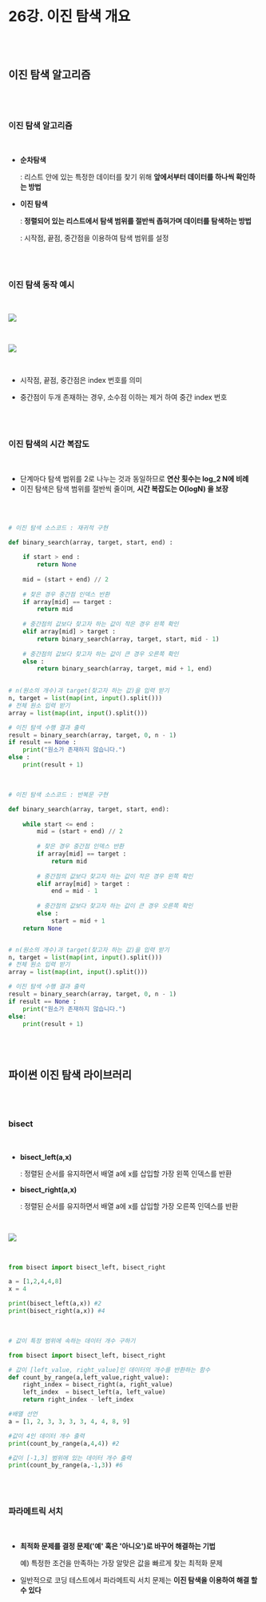 # 26강. 이진 탐색 개요

<br>

<br>

## 이진 탐색 알고리즘

<br>

<br>

### 이진 탐색 알고리즘

<br>

- **순차탐색**

  : 리스트 안에 있는 특정한 데이터를 찾기 위해 **앞에서부터 데이터를 하나씩 확인하는 방법**

- **이진 탐색**

  : **정렬되어 있는 리스트에서 탐색 범위를 절반씩 좁혀가며 데이터를 탐색하는 방법**

  : 시작점, 끝점, 중간점을 이용하여 탐색 범위를 설정


<br>

<br>

### 이진 탐색 동작 예시

<br>

![](C:\Users\user\Desktop\TIL\ALGORITHM\BAEKJOON\LECTURE\L26_이진탐색개요.assets\L26_1.PNG)

<br>

![](C:\Users\user\Desktop\TIL\ALGORITHM\BAEKJOON\LECTURE\L26_이진탐색개요.assets\L26_2.PNG)

<br>

- 시작점, 끝점, 중간점은 index 번호를 의미 

- 중간점이 두개 존재하는 경우, 소수점 이하는 제거 하여 중간 index 번호

<br>

<br>

### 이진 탐색의 시간 복잡도

<br>

- 단계마다 탐색 범위를 2로 나누는 것과 동일하므로 **연산 횟수는 log_2 N에 비례**
- 이진 탐색은 탐색 범위를 절반씩 줄이며, **시간 복잡도는 O(logN) 을 보장**

<br>

<br>

```python
# 이진 탐색 소스코드 : 재귀적 구현

def binary_search(array, target, start, end) :
    
    if start > end :
        return None
    
    mid = (start + end) // 2
    
    # 찾은 경우 중간점 인덱스 반환
    if array[mid] == target :
        return mid
    
    # 중간점의 값보다 찾고자 하는 값이 작은 경우 왼쪽 확인
    elif array[mid] > target :
        return binary_search(array, target, start, mid - 1)
    
    # 중간점의 값보다 찾고자 하는 값이 큰 경우 오른쪽 확인
    else :
        return binary_search(array, target, mid + 1, end)

    
# n(원소의 개수)과 target(찾고자 하는 값)을 입력 받기
n, target = list(map(int, input().split()))
# 전체 원소 입력 받기
array = list(map(int, input().split()))

# 이진 탐색 수행 결과 출력
result = binary_search(array, target, 0, n - 1)
if result == None :
    print("원소가 존재하지 않습니다.")
else :
    print(result + 1)
```

<br>

```python
# 이진 탐색 소스코드 : 반복문 구현

def binary_search(array, target, start, end):
    
    while start <= end :
        mid = (start + end) // 2
        
        # 찾은 경우 중간점 인덱스 반환
        if array[mid] == target :
            return mid
        
        # 중간점의 값보다 찾고자 하는 값이 작은 경우 왼쪽 확인
        elif array[mid] > target :
            end = mid - 1
        
        # 중간점의 값보다 찾고자 하는 값이 큰 경우 오른쪽 확인
        else :
            start = mid + 1
    return None


# n(원소의 개수)과 target(찾고자 하는 값)을 입력 받기
n, target = list(map(int, input().split()))
# 전체 원소 입력 받기
array = list(map(int, input().split()))

# 이진 탐색 수행 결과 출력
result = binary_search(array, target, 0, n - 1)
if result == None :
    print("원소가 존재하지 않습니다.")
else:
    print(result + 1)
```

<br>

<br>

## 파이썬 이진 탐색 라이브러리

<br>

<br>

### bisect

<br>

- **bisect_left(a,x)**

  : 정렬된 순서를 유지하면서 배열 a에 x를 삽입할 가장 왼쪽 인덱스를 반환

- **bisect_right(a,x)**

  : 정렬된 순서를 유지하면서 배열 a에 x를 삽입할 가장 오른쪽 인덱스를 반환

<br>

![](C:\Users\user\Desktop\TIL\ALGORITHM\BAEKJOON\LECTURE\L26_이진탐색개요.assets\L26_3.PNG)

<br>

```python
from bisect import bisect_left, bisect_right

a = [1,2,4,4,8]
x = 4

print(bisect_left(a,x)) #2
print(bisect_right(a,x)) #4
```

<br>

```python
# 값이 특정 범위에 속하는 데이터 개수 구하기

from bisect import bisect_left, bisect_right

# 값이 [left_value, right_value]인 데이터의 개수를 반환하는 함수
def count_by_range(a,left_value,right_value):
    right_index = bisect_right(a, right_value)
    left_index  = bisect_left(a, left_value)
    return right_index - left_index

#배열 선언
a = [1, 2, 3, 3, 3, 3, 4, 4, 8, 9]

#값이 4인 데이터 개수 출력
print(count_by_range(a,4,4)) #2

#값이 [-1,3] 범위에 있는 데이터 개수 출력
print(count_by_range(a,-1,3)) #6
```

<br>

<br>

### 파라메트릭 서치

<br>

- **최적화 문제를 결정 문제('예' 혹은 '아니오')로 바꾸어 해결하는 기법**

  예) 특정한 조건을 만족하는 가장 알맞은 값을 빠르게 찾는 최적화 문제

- 일반적으로 코딩 테스트에서 파라메트릭 서치 문제는 **이진 탐색을 이용하여 해결 할 수 있다**

<br>